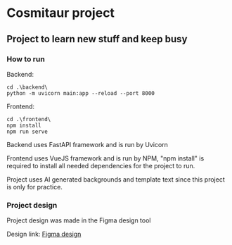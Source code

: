 # Cosmitaur project

## Project to learn new stuff and keep busy

### How to run

Backend:
```
cd .\backend\
python -m uvicorn main:app --reload --port 8000
```

Frontend: 
```
cd .\frontend\
npm install
npm run serve
```

Backend uses FastAPI framework and is run by Uvicorn

Frontend uses VueJS framework and is run by NPM, "npm install" is required to install all needed dependencies for the project to run.

Project uses AI generated backgrounds and template text since this project is only for practice.

### Project design
Project design was made in the Figma design tool

Design link: [Figma design](https://www.figma.com/design/5x1tUA9hLqVmTixyLumCUE/Project-TAOR?node-id=3-4&t=JYpj4p5TanQUr7KK-0)